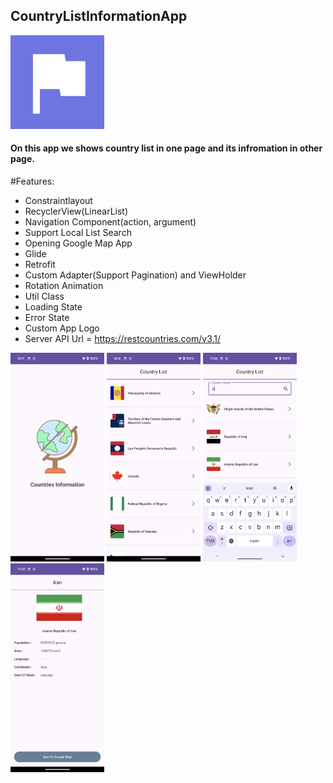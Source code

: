 <h2>CountryListInformationApp</h2>

<img src="https://github.com/Samadihadis/CountryInformationApplication/blob/master/app/src/main/ic_launcher-playstore.png" width="150">

<h4>On this app we shows country list in one page and its infromation in other page.</h4>

#Features:
- Constraintlayout
- RecyclerView(LinearList)
- Navigation Component(action, argument)
- Support Local List Search
- Opening Google Map App
- Glide
- Retrofit
- Custom Adapter(Support Pagination) and ViewHolder
- Rotation Animation
- Util Class
- Loading State
- Error State
- Custom App Logo
- Server API Url = https://restcountries.com/v3.1/

<div>
  <img src="https://github.com/Samadihadis/CountryInformationApplication/blob/master/screenshot/Version2_Page1_Intro.png" width="150">
  <img src="https://github.com/Samadihadis/CountryInformationApplication/blob/master/screenshot/Version2_Page2_List.png" width="150">
  <img src="https://github.com/Samadihadis/CountryInformationApplication/blob/master/screenshot/Version2_Page2_2_List.png" width="150">
  <img src="https://github.com/Samadihadis/CountryInformationApplication/blob/master/screenshot/Version2_Page3_Detail.png" width="150">
</div>
